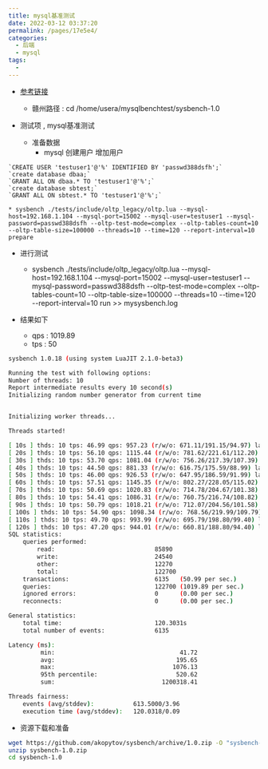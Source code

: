 ```yaml
---
title: mysql基准测试
date: 2022-03-12 03:37:20
permalink: /pages/17e5e4/
categories:
  - 后端
  - mysql
tags:
  - 
---
```





* [参考链接](https://www.cnblogs.com/kismetv/p/7615738.html)
  * 赣州路径 : cd /home/usera/mysqlbenchtest/sysbench-1.0

* 测试项 , mysql基准测试
  * 准备数据
    * mysql 创建用户 增加用户
```
`CREATE USER 'testuser1'@'%' IDENTIFIED BY 'passwd388dsfh';`
`create database dbaa;`
`GRANT ALL ON dbaa.* TO 'testuser1'@'%';`
`create database sbtest;`
`GRANT ALL ON sbtest.* TO 'testuser1'@'%';`
```
    * sysbench ./tests/include/oltp_legacy/oltp.lua --mysql-host=192.168.1.104 --mysql-port=15002 --mysql-user=testuser1 --mysql-password=passwd388dsfh --oltp-test-mode=complex --oltp-tables-count=10 --oltp-table-size=100000 --threads=10 --time=120 --report-interval=10 prepare
  * 进行测试
    * sysbench ./tests/include/oltp_legacy/oltp.lua --mysql-host=192.168.1.104 --mysql-port=15002 --mysql-user=testuser1 --mysql-password=passwd388dsfh --oltp-test-mode=complex --oltp-tables-count=10 --oltp-table-size=100000 --threads=10 --time=120 --report-interval=10 run >> mysysbench.log



* 结果如下
  * qps : 1019.89
  * tps : 50

``` bash
sysbench 1.0.18 (using system LuaJIT 2.1.0-beta3)

Running the test with following options:
Number of threads: 10
Report intermediate results every 10 second(s)
Initializing random number generator from current time


Initializing worker threads...

Threads started!

[ 10s ] thds: 10 tps: 46.99 qps: 957.23 (r/w/o: 671.11/191.15/94.97) lat (ms,95%): 612.21 err/s: 0.00 reconn/s: 0.00
[ 20s ] thds: 10 tps: 56.10 qps: 1115.44 (r/w/o: 781.62/221.61/112.20) lat (ms,95%): 376.49 err/s: 0.00 reconn/s: 0.00
[ 30s ] thds: 10 tps: 53.70 qps: 1081.04 (r/w/o: 756.26/217.39/107.39) lat (ms,95%): 419.45 err/s: 0.00 reconn/s: 0.00
[ 40s ] thds: 10 tps: 44.50 qps: 881.33 (r/w/o: 616.75/175.59/88.99) lat (ms,95%): 520.62 err/s: 0.00 reconn/s: 0.00
[ 50s ] thds: 10 tps: 46.00 qps: 926.53 (r/w/o: 647.95/186.59/91.99) lat (ms,95%): 590.56 err/s: 0.00 reconn/s: 0.00
[ 60s ] thds: 10 tps: 57.51 qps: 1145.35 (r/w/o: 802.27/228.05/115.02) lat (ms,95%): 467.30 err/s: 0.00 reconn/s: 0.00
[ 70s ] thds: 10 tps: 50.69 qps: 1020.83 (r/w/o: 714.78/204.67/101.38) lat (ms,95%): 549.52 err/s: 0.00 reconn/s: 0.00
[ 80s ] thds: 10 tps: 54.41 qps: 1086.31 (r/w/o: 760.75/216.74/108.82) lat (ms,95%): 520.62 err/s: 0.00 reconn/s: 0.00
[ 90s ] thds: 10 tps: 50.79 qps: 1018.21 (r/w/o: 712.07/204.56/101.58) lat (ms,95%): 530.08 err/s: 0.00 reconn/s: 0.00
[ 100s ] thds: 10 tps: 54.90 qps: 1098.34 (r/w/o: 768.56/219.99/109.79) lat (ms,95%): 458.96 err/s: 0.00 reconn/s: 0.00
[ 110s ] thds: 10 tps: 49.70 qps: 993.99 (r/w/o: 695.79/198.80/99.40) lat (ms,95%): 502.20 err/s: 0.00 reconn/s: 0.00
[ 120s ] thds: 10 tps: 47.20 qps: 944.01 (r/w/o: 660.81/188.80/94.40) lat (ms,95%): 569.67 err/s: 0.00 reconn/s: 0.00
SQL statistics:
    queries performed:
        read:                            85890
        write:                           24540
        other:                           12270
        total:                           122700
    transactions:                        6135   (50.99 per sec.)
    queries:                             122700 (1019.89 per sec.)
    ignored errors:                      0      (0.00 per sec.)
    reconnects:                          0      (0.00 per sec.)

General statistics:
    total time:                          120.3031s
    total number of events:              6135

Latency (ms):
         min:                                   41.72
         avg:                                  195.65
         max:                                 1076.13
         95th percentile:                      520.62
         sum:                              1200318.41

Threads fairness:
    events (avg/stddev):           613.5000/3.96
    execution time (avg/stddev):   120.0318/0.09

```




* 资源下载和准备
``` bash
wget https://github.com/akopytov/sysbench/archive/1.0.zip -O "sysbench-1.0.zip"
unzip sysbench-1.0.zip
cd sysbench-1.0
```


